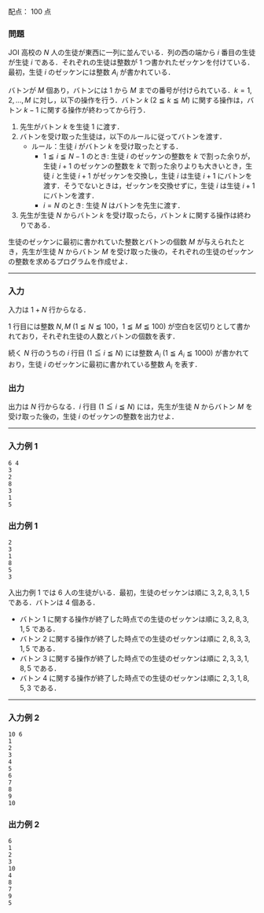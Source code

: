 配点： $100$ 点

### 問題
JOI 高校の $N$ 人の生徒が東西に一列に並んでいる．列の西の端から $i$ 番目の生徒が生徒 $i$ である．それぞれの生徒は整数が $1$ つ書かれたゼッケンを付けている．最初，生徒 $i$ のゼッケンには整数 $A_i$ が書かれている．

バトンが $M$ 個あり，バトンには $1$ から $M$ までの番号が付けられている．$k = 1, 2, \ldots, M$ に対し，以下の操作を行う．バトン $k$ ($2 \leqq k \leqq M$) に関する操作は，バトン $k - 1$ に関する操作が終わってから行う．

1. 先生がバトン $k$ を生徒 $1$ に渡す．
1. バトンを受け取った生徒は，以下のルールに従ってバトンを渡す．
    - ルール：生徒 $i$ がバトン $k$ を受け取ったとする．
        - $1 \leqq i \leqq N - 1$ のとき: 生徒 $i$ のゼッケンの整数を $k$ で割った余りが，生徒 $i + 1$ のゼッケンの整数を $k$ で割った余りよりも大きいとき，生徒 $i$ と生徒 $i + 1$ がゼッケンを交換し，生徒 $i$ は生徒 $i + 1$ にバトンを渡す．そうでないときは，ゼッケンを交換せずに，生徒 $i$ は生徒 $i + 1$ にバトンを渡す．
        - $i = N$ のとき: 生徒 $N$ はバトンを先生に渡す．
1. 先生が生徒 $N$ からバトン $k$ を受け取ったら，バトン $k$ に関する操作は終わりである．

生徒のゼッケンに最初に書かれていた整数とバトンの個数 $M$ が与えられたとき，先生が生徒 $N$ からバトン $M$ を受け取った後の，それぞれの生徒のゼッケンの整数を求めるプログラムを作成せよ．

---

### 入力
入力は $1 + N$ 行からなる．

$1$ 行目には整数 $N, M$ ($1 \leqq N \leqq 100$，$1 \leqq M \leqq 100$) が空白を区切りとして書かれており，それぞれ生徒の人数とバトンの個数を表す．

続く $N$ 行のうちの $i$ 行目 ($1 \leqq i \leqq N$) には整数 $A_i$ ($1 \leqq A_i \leqq 1000$) が書かれており，生徒 $i$ のゼッケンに最初に書かれている整数 $A_i$ を表す．

### 出力
出力は $N$ 行からなる．$i$ 行目 ($1 \leqq i \leqq N$) には，先生が生徒 $N$ からバトン $M$ を受け取った後の，生徒 $i$ のゼッケンの整数を出力せよ．

---

### 入力例 1
~~~
6 4
3
2
8
3
1
5
~~~

### 出力例 1
~~~
2
3
1
8
5
3
~~~

入出力例 1 では $6$ 人の生徒がいる．最初，生徒のゼッケンは順に $3, 2, 8, 3, 1, 5$ である．バトンは $4$ 個ある．

- バトン $1$ に関する操作が終了した時点での生徒のゼッケンは順に $3, 2, 8, 3, 1, 5$ である．
- バトン $2$ に関する操作が終了した時点での生徒のゼッケンは順に $2, 8, 3, 3, 1, 5$ である．
- バトン $3$ に関する操作が終了した時点での生徒のゼッケンは順に $2, 3, 3, 1, 8, 5$ である．
- バトン $4$ に関する操作が終了した時点での生徒のゼッケンは順に $2, 3, 1, 8, 5, 3$ である．

---

### 入力例 2
~~~
10 6
1
2
3
4
5
6
7
8
9
10
~~~

### 出力例 2
~~~
6
1
2
3
10
4
8
7
9
5
~~~
